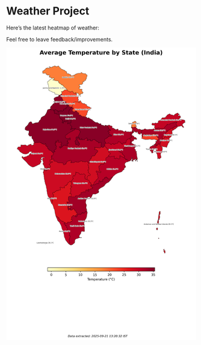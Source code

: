 # Weather Project

Here’s the latest heatmap of weather:

Feel free to leave feedback/improvements.

![India Heatmap](docs/assets/india_heatmap.png?v=CFAE4B)
